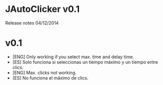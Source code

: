 JAutoClicker v0.1
============

Release notes 04/12/2014

v0.1
====
- [ENG] Only working if you select max. time and delay time.
- [ES] Solo funciona si seleccionas un tiempo máximo y un tiempo entre clics.
- [ENG] Max. clicks not working.
- [ES] No funciona el máximo de clics.

